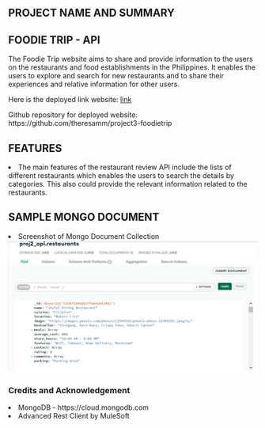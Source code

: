 <h2>PROJECT NAME AND SUMMARY</h2>

<h2>FOODIE TRIP - API</h2>

<p>The Foodie Trip website aims to share and provide information to the users on the restaurants and food establishments in the Philippines. It enables the users to explore and search for new restaurants and to share their experiences and relative information for other users.</p>

<p>Here is the deployed link website: <a href ="https://theresamm.github.io/project3-foodietrip/">link</a></p>
<p>Github repository for deployed website: https://github.com/theresamm/project3-foodietrip</p>

<h2>FEATURES</h2>
<li>The main features of the restaurant review API include the lists of different restaurants which enables the users to search the details by categories. This also could provide the relevant information related to the restaurants.  </li>

<h2>SAMPLE MONGO DOCUMENT</h2>

<li>Screenshot of Mongo Document Collection</li>

<img src=images/mongo.jpg>

<h3>Credits and Acknowledgement</h3>
<li>MongoDB - https://cloud.mongodb.com</li>
<li>Advanced Rest Client by MuleSoft </li>

